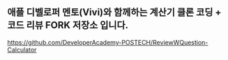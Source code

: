 ## 애플 디벨로퍼 멘토(Vivi)와 함께하는 계산기 클론 코딩 + 코드 리뷰 FORK 저장소 입니다.
https://github.com/DeveloperAcademy-POSTECH/ReviewWQuestion-Calculator
